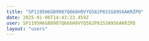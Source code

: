 ```yaml
---
title: "SP1195H6GB9987Q666H9VYQ582P81SS89S6AKRZPD"
date: 2025-01-06T14:43:23.459Z
user: SP1195H6GB9987Q666H9VYQ582P81SS89S6AKRZPD
layout: "users"
---
```

    